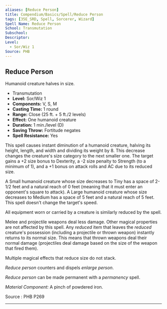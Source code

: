 ```yaml
---
aliases: [Reduce Person]
title: Compendium/Basics/Spell/Reduce Person
tags: [35E_SRD, Spell, Sorcerer, Wizard]
Spell Name: Reduce Person
School: Transmutation
Subschool: 
Descriptor: 
Level:
  - Sor/Wiz 1
Source: PHB
---
```



## Reduce Person

Humanoid creature halves in size.

*   Transmutation
*   **Level:** Sor/Wiz 1
*   **Components:** V, S, M
*   **Casting Time:** 1 round
*   **Range:** Close (25 ft. + 5 ft./2 levels)
*   **Effect:** One humanoid creature
*   **Duration:** 1 min./level (D)
*   **Saving Throw:** Fortitude negates
*   **Spell Resistance:** Yes

<p>This spell causes instant diminution of a humanoid creature, halving its height, length, and width and dividing its weight by 8. This decrease changes the creature's size category to the next smaller one. The target gains a +2 size bonus to Dexterity, a -2 size penalty to Strength (to a minimum of 1), and a +1 bonus on attack rolls and AC due to its reduced size.</p><p>A Small humanoid creature whose size decreases to Tiny has a space of 2-1/2 feet and a natural reach of 0 feet (meaning that it must enter an opponent's square to attack). A Large humanoid creature whose size decreases to Medium has a space of 5 feet and a natural reach of 5 feet. This spell doesn't change the target's speed.</p><p>All equipment worn or carried by a creature is similarly reduced by the spell.</p><p>Melee and projectile weapons deal less damage. Other magical properties are not affected by this spell. Any <i>reduced</i> item that leaves the <i>reduced</i> creature's possession (including a projectile or thrown weapon) instantly returns to its normal size. This means that thrown weapons deal their normal damage (projectiles deal damage based on the size of the weapon that fired them).</p><p>Multiple magical effects that reduce size do not stack.</p><p><i>Reduce person</i> counters and dispels <i>enlarge person</i>.</p><p><i>Reduce person</i> can be made permanent with a <i>permanency</i> spell.</p><p><i>Material Component:</i> A pinch of powdered iron.</p>

Source : PHB P269

---
